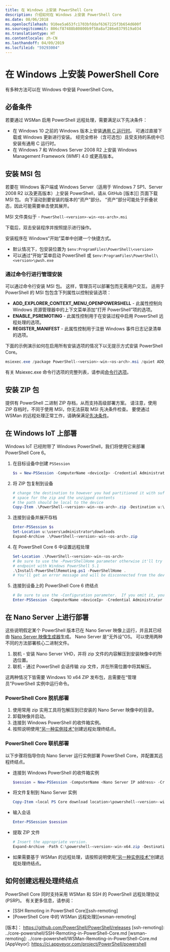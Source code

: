 ```yaml
---
title: 在 Windows 上安装 PowerShell Core
description: 介绍如何在 Windows 上安装 PowerShell Core
ms.date: 08/06/2018
ms.openlocfilehash: 910ee5a653fc1703bfddaf6367225f3b654d600f
ms.sourcegitcommit: 806cf87488b80800b9f50a8af286e8379519a034
ms.translationtype: HT
ms.contentlocale: zh-CN
ms.lasthandoff: 04/09/2019
ms.locfileid: "59293004"
---
```

# <a name="installing-powershell-core-on-windows"></a>在 Windows 上安装 PowerShell Core

有多种方法可以在 Windows 中安装 PowerShell Core。

## <a name="prerequisites"></a>必备条件

若要通过 WSMan 启用 PowerShell 远程处理，需要满足以下先决条件：

- 在 Windows 10 之前的 Windows 版本上安装[通用 C 运行时](https://www.microsoft.com/download/details.aspx?id=50410)。 可通过直接下载或 Windows 更新进行安装。 经完全修补（含可选包）且受支持的系统中已安装有通用 C 运行时。
- 在 Windows 7 和 Windows Server 2008 R2 上安装 Windows Management Framework (WMF) 4.0 或更高版本。

## <a name="a-idmsi-installing-the-msi-package"></a><a id="msi" />安装 MSI 包

若要在 Windows 客户端或 Windows Server（适用于 Windows 7 SP1、Server 2008 R2 以及更高版本）上安装 PowerShell，请从 GitHub [版本][] 页面下载 MSI 包。 向下滚动到要安装的版本的“资产”部分。 “资产”部分可能处于折叠状态，因此可能需要单击使其展开。

MSI 文件类似于 - `PowerShell-<version>-win-<os-arch>.msi`
<!-- TODO: should be updated to point to the Download Center as well -->

下载后，双击安装程序并按照提示进行操作。

安装程序在 Windows“开始”菜单中创建一个快捷方式。

- 默认情况下，包安装位置为 `$env:ProgramFiles\PowerShell\<version>`
- 可以通过“开始”菜单启动 PowerShell 或 `$env:ProgramFiles\PowerShell\<version>\pwsh.exe`

### <a name="administrative-install-from-the-command-line"></a>通过命令行进行管理安装

可以通过命令行安装 MSI 包。 这样，管理员可以部署包而无需用户交互。 适用于 PowerShell 的 MSI 包包含下列属性以控制安装选项：

- **ADD_EXPLORER_CONTEXT_MENU_OPENPOWERSHELL** - 此属性控制向 Windows 资源管理器中的上下文菜单添加“打开 PowerShell”项的选项。
- **ENABLE_PSREMOTING** - 此属性控制用于在安装过程中启用 PowerShell 远程处理的选项。
- **REGISTER_MANIFEST** - 此属性控制用于注册 Windows 事件日志记录清单的选项。

下面的示例演示如何在启用所有安装选项的情况下以无提示方式安装 PowerShell Core。

```powershell
msiexec.exe /package PowerShell-<version>-win-<os-arch>.msi /quiet ADD_EXPLORER_CONTEXT_MENU_OPENPOWERSHELL=1 ENABLE_PSREMOTING=1 REGISTER_MANIFEST=1
```

有关 Msiexec.exe 命令行选项的完整列表，请参阅[命令行选项](/windows/desktop/Msi/command-line-options)。

## <a name="a-idzip-installing-the-zip-package"></a><a id="zip" />安装 ZIP 包

提供有 PowerShell 二进制 ZIP 存档，从而支持高级部署方案。 请注意，使用 ZIP 存档时，不同于使用 MSI，你无法获取 MSI 先决条件检查。 要使通过 WSMan 的远程处理正常工作，请确保满足[先决条件](#prerequisites)。

## <a name="deploying-on-windows-iot"></a>在 Windows IoT 上部署

Windows IoT 已经附带了 Windows PowerShell，我们将使用它来部署 PowerShell Core 6。

1. 在目标设备中创建 `PSSession`

   ```powershell
   $s = New-PSSession -ComputerName <deviceIp> -Credential Administrator
   ```

2. 将 ZIP 包复制到设备

   ```powershell
   # change the destination to however you had partitioned it with sufficient
   # space for the zip and the unzipped contents
   # the path should be local to the device
   Copy-Item .\PowerShell-<version>-win-<os-arch>.zip -Destination u:\users\administrator\Downloads -ToSession $s
   ```

3. 连接到设备并展开存档

   ```powershell
   Enter-PSSession $s
   Set-Location u:\users\administrator\downloads
   Expand-Archive .\PowerShell-<version>-win-<os-arch>.zip
   ```

4. 在 PowerShell Core 6 中设置远程处理

   ```powershell
   Set-Location .\PowerShell-<version>-win-<os-arch>
   # Be sure to use the -PowerShellHome parameter otherwise it'll try to create a new
   # endpoint with Windows PowerShell 5.1
   .\Install-PowerShellRemoting.ps1 -PowerShellHome .
   # You'll get an error message and will be disconnected from the device because it has to restart WinRM
   ```

5. 连接到设备上的 PowerShell Core 6 终结点

   ```powershell
   # Be sure to use the -Configuration parameter.  If you omit it, you will connect to Windows PowerShell 5.1
   Enter-PSSession -ComputerName <deviceIp> -Credential Administrator -Configuration powershell.<version>
   ```

## <a name="deploying-on-nano-server"></a>在 Nano Server 上进行部署

这些说明假定某个 PowerShell 版本已在 Nano Server 映像上运行，并且其已经由 [Nano Server 映像生成器](/windows-server/get-started/deploy-nano-server)生成。
Nano Server 是“无外设”OS。 可以使用两种不同的方法部署核心二进制文件。

1. 脱机 - 安装 Nano Server VHD，并将 zip 文件的内容解压到安装映像中的所选位置。
2. 联机 - 通过 PowerShell 会话传输 zip 文件，并在所需位置中将其解压。

这两种情况下皆需要 Windows 10 x64 ZIP 发布包，且需要在“管理员”PowerShell 实例中运行命令。

### <a name="offline-deployment-of-powershell-core"></a>PowerShell Core 脱机部署

1. 使用常用 zip 实用工具将包解压到已安装的 Nano Server 映像中的目录。
2. 卸载映像并启动。
3. 连接到 Windows PowerShell 的收件箱实例。
4. 按照说明使用[“另一种实例技术”](../learn/remoting/wsman-remoting-in-powershell-core.md#executed-by-another-instance-of-powershell-on-behalf-of-the-instance-that-it-will-register)创建远程处理终结点。

### <a name="online-deployment-of-powershell-core"></a>PowerShell Core 联机部署

以下步骤将指导你向 Nano Server 运行实例部署 PowerShell Core，并配置其远程终结点。

- 连接到 Windows PowerShell 的收件箱实例

  ```powershell
  $session = New-PSSession -ComputerName <Nano Server IP address> -Credential <An Administrator account on the system>
  ```

- 将文件复制到 Nano Server 实例

  ```powershell
  Copy-Item <local PS Core download location>\powershell-<version>-win-x64.zip c:\ -ToSession $session
  ```

- 输入会话

  ```powershell
  Enter-PSSession $session
  ```

- 提取 ZIP 文件

  ```powershell
  # Insert the appropriate version.
  Expand-Archive -Path C:\powershell-<version>-win-x64.zip -DestinationPath "C:\PowerShellCore_<version>"
  ```

- 如果需要基于 WSMan 的远程处理，请按照说明使用[“另一种实例技术”](../learn/remoting/WSMan-Remoting-in-PowerShell-Core.md#executed-by-another-instance-of-powershell-on-behalf-of-the-instance-that-it-will-register)创建远程处理终结点。

## <a name="how-to-create-a-remoting-endpoint"></a>如何创建远程处理终结点

PowerShell Core 同时支持采用 WSMan 和 SSH 的 PowerShell 远程处理协议 (PSRP)。 有关更多信息，请参阅：

- [SSH Remoting in PowerShell Core][ssh-remoting]
- [PowerShell Core 中的 WSMan 远程处理][wsman-remoting]

<!-- [download-center]: TODO -->
[版本]： https://github.com/PowerShell/PowerShell/releases [ssh-remoting]: ../core-powershell/SSH-Remoting-in-PowerShell-Core.md [wsman-remoting]: ../core-powershell/WSMan-Remoting-in-PowerShell-Core.md [AppVeyor]: https://ci.appveyor.com/project/PowerShell/powershell
